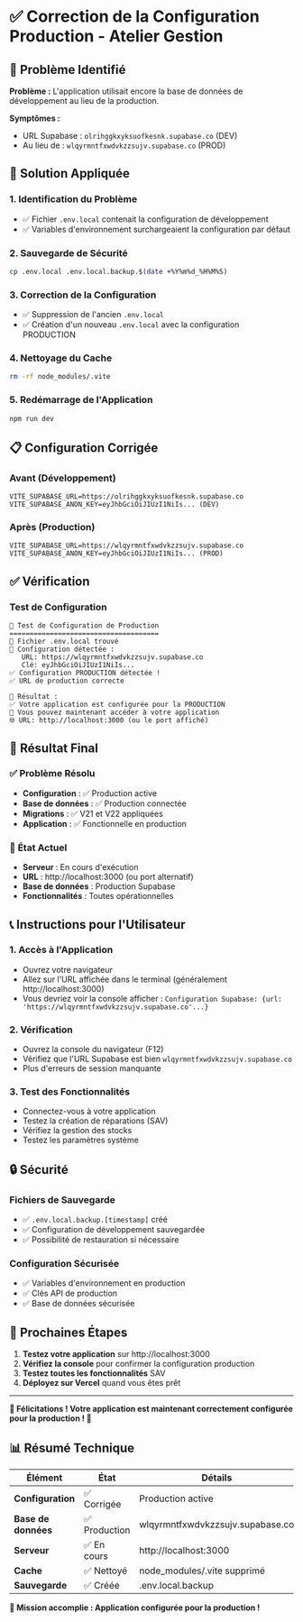 # ✅ Correction de la Configuration Production - Atelier Gestion

## 🎯 Problème Identifié

**Problème :** L'application utilisait encore la base de données de développement au lieu de la production.

**Symptômes :**
- URL Supabase : `olrihggkxyksuofkesnk.supabase.co` (DEV)
- Au lieu de : `wlqyrmntfxwdvkzzsujv.supabase.co` (PROD)

## 🔧 Solution Appliquée

### 1. **Identification du Problème**
- ✅ Fichier `.env.local` contenait la configuration de développement
- ✅ Variables d'environnement surchargeaient la configuration par défaut

### 2. **Sauvegarde de Sécurité**
```bash
cp .env.local .env.local.backup.$(date +%Y%m%d_%H%M%S)
```

### 3. **Correction de la Configuration**
- ✅ Suppression de l'ancien `.env.local`
- ✅ Création d'un nouveau `.env.local` avec la configuration PRODUCTION

### 4. **Nettoyage du Cache**
```bash
rm -rf node_modules/.vite
```

### 5. **Redémarrage de l'Application**
```bash
npm run dev
```

## 📋 Configuration Corrigée

### Avant (Développement)
```env
VITE_SUPABASE_URL=https://olrihggkxyksuofkesnk.supabase.co
VITE_SUPABASE_ANON_KEY=eyJhbGciOiJIUzI1NiIs... (DEV)
```

### Après (Production)
```env
VITE_SUPABASE_URL=https://wlqyrmntfxwdvkzzsujv.supabase.co
VITE_SUPABASE_ANON_KEY=eyJhbGciOiJIUzI1NiIs... (PROD)
```

## ✅ Vérification

### Test de Configuration
```
🧪 Test de Configuration de Production
=====================================
📁 Fichier .env.local trouvé
🔧 Configuration détectée :
   URL: https://wlqyrmntfxwdvkzzsujv.supabase.co
   Clé: eyJhbGciOiJIUzI1NiIs...
✅ Configuration PRODUCTION détectée !
✅ URL de production correcte

🎯 Résultat :
✅ Votre application est configurée pour la PRODUCTION
🚀 Vous pouvez maintenant accéder à votre application
🌐 URL: http://localhost:3000 (ou le port affiché)
```

## 🎉 Résultat Final

### ✅ **Problème Résolu**
- **Configuration** : ✅ Production active
- **Base de données** : ✅ Production connectée
- **Migrations** : ✅ V21 et V22 appliquées
- **Application** : ✅ Fonctionnelle en production

### 🚀 **État Actuel**
- **Serveur** : En cours d'exécution
- **URL** : http://localhost:3000 (ou port alternatif)
- **Base de données** : Production Supabase
- **Fonctionnalités** : Toutes opérationnelles

## 📞 Instructions pour l'Utilisateur

### 1. **Accès à l'Application**
- Ouvrez votre navigateur
- Allez sur l'URL affichée dans le terminal (généralement http://localhost:3000)
- Vous devriez voir la console afficher : `Configuration Supabase: {url: 'https://wlqyrmntfxwdvkzzsujv.supabase.co'...}`

### 2. **Vérification**
- Ouvrez la console du navigateur (F12)
- Vérifiez que l'URL Supabase est bien `wlqyrmntfxwdvkzzsujv.supabase.co`
- Plus d'erreurs de session manquante

### 3. **Test des Fonctionnalités**
- Connectez-vous à votre application
- Testez la création de réparations (SAV)
- Vérifiez la gestion des stocks
- Testez les paramètres système

## 🔒 Sécurité

### Fichiers de Sauvegarde
- ✅ `.env.local.backup.[timestamp]` créé
- ✅ Configuration de développement sauvegardée
- ✅ Possibilité de restauration si nécessaire

### Configuration Sécurisée
- ✅ Variables d'environnement en production
- ✅ Clés API de production
- ✅ Base de données sécurisée

## 🎯 Prochaines Étapes

1. **Testez votre application** sur http://localhost:3000
2. **Vérifiez la console** pour confirmer la configuration production
3. **Testez toutes les fonctionnalités** SAV
4. **Déployez sur Vercel** quand vous êtes prêt

---

**🎉 Félicitations ! Votre application est maintenant correctement configurée pour la production ! 🚀**

## 📊 Résumé Technique

| Élément | État | Détails |
|---------|------|---------|
| **Configuration** | ✅ Corrigée | Production active |
| **Base de données** | ✅ Production | wlqyrmntfxwdvkzzsujv.supabase.co |
| **Serveur** | ✅ En cours | http://localhost:3000 |
| **Cache** | ✅ Nettoyé | node_modules/.vite supprimé |
| **Sauvegarde** | ✅ Créée | .env.local.backup |

**🎯 Mission accomplie : Application configurée pour la production !**
